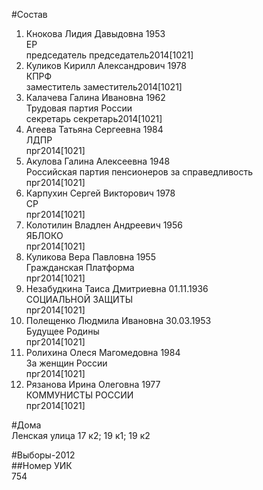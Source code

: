 #Состав  
1. Кнокова Лидия Давыдовна 1953  
    ЕР  
    председатель председатель2014[1021]  
2. Куликов Кирилл Александрович 1978  
    КПРФ  
    заместитель заместитель2014[1021]  
3. Калачева Галина Ивановна 1962  
    Трудовая партия России  
    секретарь секретарь2014[1021]  
4. Агеева Татьяна Сергеевна 1984  
    ЛДПР  
    прг2014[1021]  
5. Акулова Галина Алексеевна 1948  
    Российская партия пенсионеров за справедливость  
    прг2014[1021]  
6. Карпухин Сергей Викторович 1978  
    СР  
    прг2014[1021]  
7. Колотилин Владлен Андреевич 1956  
    ЯБЛОКО  
    прг2014[1021]  
8. Куликова Вера Павловна 1955  
    Гражданская Платформа  
    прг2014[1021]  
9. Незабудкина Таиса Дмитриевна 01.11.1936  
    СОЦИАЛЬНОЙ ЗАЩИТЫ  
    прг2014[1021]  
10. Полещенко Людмила Ивановна 30.03.1953  
    Будущее Родины  
    прг2014[1021]  
11. Ролихина Олеся Магомедовна 1984  
    За женщин России  
    прг2014[1021]  
12. Рязанова Ирина Олеговна 1977  
    КОММУНИСТЫ РОССИИ  
    прг2014[1021]  
  
#Дома  
Ленская улица 17 к2; 19 к1; 19 к2  
  
#Выборы-2012  
##Номер УИК  
754  
